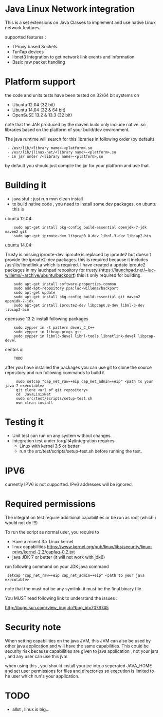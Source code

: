 Java Linux Network integration
========================

This is a set extensions on Java Classes to implement and use
native Linux network features.

supported features :
* TProxy based Sockets
* TunTap devices
* libnet3 integration to get network link events and information
* Basic raw packet handling

Platform support
=================
the code and units tests have been tested on 32/64 bit systems on
 * Ubuntu 12.04 (32 bit)
 * Ubuntu 14.04 (32 & 64 bit)
 * OpenSuSE 13.2 & 13.3 (32 bit)

note that the JAR produced by the maven build only include native .so libraries based
on the platform of your build/dev environment.

The java runtime will search for this libraries in following order (by default)
```
 - /usr/lib/<library name>-<platform>.so
 - /usr/lib/jlinux-net/<library name>-<platform>.so
 - in jar under /<library name>-<platform>.so
```
by default you should just compile the jar for your platform and use that.

Building it
============
* java stuf : just run mvn clean install
* to build native code , you need to install some dev packages. on ubuntu this is

ubuntu 12.04:
```
    sudo apt-get install pkg-config build-essential openjdk-7-jdk maven2 git
    sudo apt-get iproute-dev libpcap0.8-dev libnl-3-dev libcap2-bin 
``` 

ubuntu 14.04:

Trusty is missing iproute-dev. iproute is replaced by iproute2 but doesn't provide
the iproute2-dev packages. this is required because it includes /usr/lib/libnetlink.a which is required. I have created a update iproute2 packages in my lauchpad repository for trusty (https://launchpad.net/~luc-willems/+archive/ubuntu/backport)
this is only required for building.

```
    sudo apt-get install software-properties-common
    sudo add-apt-repository ppa:luc-willems/backport
    sudo apt-get update
    sudo apt-get install pkg-config build-essential git maven2 openjdk-7-jdk 
    sudo apt-get install iproute2-dev libpcap0.8-dev libnl-3-dev libcap2-bin
``` 
opensuse 13.2:
install following packages

``` 
    sudo zypper in -t pattern devel_C_C++
    sudo zypper in libcap-progs git
    sudo zypper in libnl3-devel libnl-tools libnetlink-devel libpcap-devel
```
centos x:
```
    TODO
```
after you have installed the packages you can use git to clone the source repository
and run following commands to build it
```
     sudo setcap "cap_net_raw=+eip cap_net_admin=+eip" <path to your java 7 executable>
     git clone <url of git repository>
     cd  JavaLinixNet
     sudo src/test/scripts/setup-test.sh
     mvn clean install
```

Testing it
===========
* Unit test can run on any system without changes.
* Integration test under /org/it4y/integration requires
  * Linux with kernel 3.5 or better
  * run the src/test/scripts/setup-test.sh before running the test.

IPV6
=====
currently IPV6 is not supported. IPv6 addresses will be ignored.

Required permissions
=====================
The integration test require additional capabilities or be run as root (which i would not do !!!)

To run the script as normal user, you require to
 * Have a recent 3.x Linux kernel
 * linux capabilities https://www.kernel.org/pub/linux/libs/security/linux-privs/kernel-2.2/capfaq-0.2.txt
 * java JDK 7 or better (it will not work with jdk6)

run following command on your JDK java command
```
 setcap "cap_net_raw=+eip cap_net_admin=+eip" <path to your java executable>
``` 
note that the <path to your java executable> must not be any symlink. it must be the
final binary file.

You MUST read following link to understand the issues :

   http://bugs.sun.com/view_bug.do?bug_id=7076745

Security note
==============
When setting capabilities on the java JVM, this JVM can also be used by other java application and will
have the same capabilities. This could be security risk because capabilities are given to
java application , not your jars , and any user can use this jvm.

when using this , you should install your jre into a seperated JAVA_HOME and set user permissions for files
and directories so execution is limited to he user which run's your application.


TODO
=====
* allot , linux is big...
